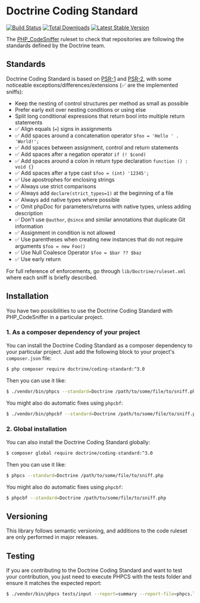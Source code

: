 Doctrine Coding Standard
========================

[![Build Status](https://img.shields.io/travis/doctrine/coding-standard/master.svg?style=flat-square)](http://travis-ci.org/doctrine/coding-standard)
[![Total Downloads](https://img.shields.io/packagist/dt/doctrine/coding-standard.svg?style=flat-square)](https://packagist.org/packages/doctrine/coding-standard)
[![Latest Stable Version](https://img.shields.io/packagist/v/doctrine/coding-standard.svg?style=flat-square)](https://packagist.org/packages/doctrine/coding-standard)


The [PHP_CodeSniffer](https://github.com/squizlabs/PHP_CodeSniffer) ruleset to check that
repositories are following the standards defined by the Doctrine team.

Standards
---------

Doctrine Coding Standard is based on [PSR-1](https://github.com/php-fig/fig-standards/blob/master/accepted/PSR-1-basic-coding-standard.md)
and [PSR-2](https://github.com/php-fig/fig-standards/blob/master/accepted/PSR-2-coding-style-guide.md), with some noticeable
exceptions/differences/extensions (:white_check_mark: are the implemented sniffs):

- Keep the nesting of control structures per method as small as possible
- Prefer early exit over nesting conditions or using else
- Split long conditional expressions that return bool into multiple return statements
- :white_check_mark: Align equals (`=`) signs in assignments
- :white_check_mark: Add spaces around a concatenation operator `$foo = 'Hello ' . 'World!';`
- :white_check_mark: Add spaces between assignment, control and return statements
- :white_check_mark: Add spaces after a negation operator `if (! $cond)`
- :white_check_mark: Add spaces around a colon in return type declaration `function () : void {}`
- :white_check_mark: Add spaces after a type cast `$foo = (int) '12345';`
- :white_check_mark: Use apostrophes for enclosing strings
- :white_check_mark: Always use strict comparisons
- :white_check_mark: Always add `declare(strict_types=1)` at the beginning of a file
- :white_check_mark: Always add native types where possible
- :white_check_mark: Omit phpDoc for parameters/returns with native types, unless adding description
- :white_check_mark: Don't use `@author`, `@since` and similar annotations that duplicate Git information
- :white_check_mark: Assignment in condition is not allowed
- :white_check_mark: Use parentheses when creating new instances that do not require arguments `$foo = new Foo()`
- :white_check_mark: Use Null Coalesce Operator `$foo = $bar ?? $baz`
- :white_check_mark: Use early return

For full reference of enforcements, go through `lib/Doctrine/ruleset.xml` where each sniff is briefly described.

Installation
------------

You have two possibilities to use the Doctrine Coding Standard with PHP_CodeSniffer in a particular project.

### 1. As a composer dependency of your project

You can install the Doctrine Coding Standard as a composer dependency to your particular project.
Just add the following block to your project's `composer.json` file:

```bash
$ php composer require doctrine/coding-standard:^3.0
```

Then you can use it like:

```bash
$ ./vendor/bin/phpcs --standard=Doctrine /path/to/some/file/to/sniff.php
```

You might also do automatic fixes using `phpcbf`:

```bash
$ ./vendor/bin/phpcbf --standard=Doctrine /path/to/some/file/to/sniff.php
```

### 2. Global installation

You can also install the Doctrine Coding Standard globally:

```bash
$ composer global require doctrine/coding-standard:^3.0
```

Then you can use it like:

```bash
$ phpcs --standard=Doctrine /path/to/some/file/to/sniff.php
```

You might also do automatic fixes using `phpcbf`:

```bash
$ phpcbf --standard=Doctrine /path/to/some/file/to/sniff.php
```

Versioning
----------

This library follows semantic versioning, and additions to the code ruleset
are only performed in major releases.

Testing
-------

If you are contributing to the Doctrine Coding Standard and want to test your contribution, you just
need to execute PHPCS with the tests folder and ensure it matches the expected report:

```bash
$ ./vendor/bin/phpcs tests/input --report=summary --report-file=phpcs.log; diff tests/expected_report.txt phpcs.log
```
